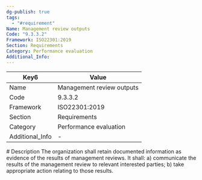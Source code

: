 ```yaml
---
dg-publish: true
tags:
  - "#requirement"
Name: Management review outputs
Code: "9.3.3.2"
Framework: ISO22301:2019
Section: Requirements
Category: Performance evaluation
Additional_Info: 
---
```


<div><table class="dataview table-view-table"><thead class="table-view-thead"><tr class="table-view-tr-header"><th class="table-view-th"><span>Key</span><span class="dataview small-text">6</span></th><th class="table-view-th"><span>Value</span></th></tr></thead><tbody class="table-view-tbody"><tr><td><span>Name</span></td><td><span>Management review outputs</span></td></tr><tr><td><span>Code</span></td><td><span>9.3.3.2</span></td></tr><tr><td><span>Framework</span></td><td><span>ISO22301:2019</span></td></tr><tr><td><span>Section</span></td><td><span>Requirements</span></td></tr><tr><td><span>Category</span></td><td><span>Performance evaluation</span></td></tr><tr><td><span>Additional_Info</span></td><td><span>-</span></td></tr></tbody></table></div>
# Description
The organization shall retain documented information as evidence of the results of management reviews. It shall: a) communicate the results of the management review to relevant interested parties; b) take appropriate action relating to those results. 
